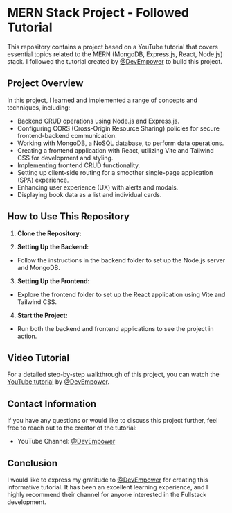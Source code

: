 # MERN Stack Project - Followed Tutorial

This repository contains a project based on a YouTube tutorial that covers essential topics related to the MERN (MongoDB, Express.js, React, Node.js) stack. I followed the tutorial created by [@DevEmpower](https://www.youtube.com/watch?v=-42K44A1oMA) to build this project.

## Project Overview

In this project, I learned and implemented a range of concepts and techniques, including:

- Backend CRUD operations using Node.js and Express.js.
- Configuring CORS (Cross-Origin Resource Sharing) policies for secure frontend-backend communication.
- Working with MongoDB, a NoSQL database, to perform data operations.
- Creating a frontend application with React, utilizing Vite and Tailwind CSS for development and styling.
- Implementing frontend CRUD functionality.
- Setting up client-side routing for a smoother single-page application (SPA) experience.
- Enhancing user experience (UX) with alerts and modals.
- Displaying book data as a list and individual cards.

## How to Use This Repository

1. **Clone the Repository:**

2. **Setting Up the Backend:**
- Follow the instructions in the backend folder to set up the Node.js server and MongoDB.

3. **Setting Up the Frontend:**
- Explore the frontend folder to set up the React application using Vite and Tailwind CSS.

4. **Start the Project:**
- Run both the backend and frontend applications to see the project in action.

## Video Tutorial

For a detailed step-by-step walkthrough of this project, you can watch the [YouTube tutorial](https://www.youtube.com/watch?v=-42K44A1oMA) by [@DevEmpower](https://www.youtube.com/channel/UCwEHAeGyrI2VeHWiaXqce4A).

## Contact Information

If you have any questions or would like to discuss this project further, feel free to reach out to the creator of the tutorial:

- YouTube Channel: [@DevEmpower](https://www.youtube.com/channel/UCwEHAeGyrI2VeHWiaXqce4A)

## Conclusion

I would like to express my gratitude to [@DevEmpower](https://www.youtube.com/channel/UCwEHAeGyrI2VeHWiaXqce4A) for creating this informative tutorial. It has been an excellent learning experience, and I highly recommend their channel for anyone interested in the Fullstack development.


